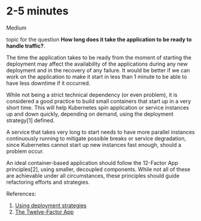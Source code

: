 # 2-5 minutes

<div class="risk-rounded-box medium">Medium</div>

topic for the question **How long does it take the application to be ready to handle traffic?**.

The time the application takes to be ready from the moment of starting the
deployment may affect the availability of the applications during any new
deployment and in the recovery of any failure. It would be better if we can
work on the application to make it start in less than 1 minute to be able to
have less downtime if it occurred.

While not being a strict technical dependency (or even problem), it is considered
a good practice to build small containers that start up in a very short time.
This will help Kubernetes spin application or service instances up and down
quickly, depending on demand, using the deployment strategy[1] defined.

A service that takes very long to start needs to have more parallel instances
continuously running to mitigate possible breaks or service degradation, since
Kubernetes cannot start up new instances fast enough, should a problem occur.

An ideal container-based application should follow the 12-Factor App principles[2], using smaller, decoupled components. While not all of these are achievable
under all circumstances, these principles should guide refactoring efforts
and strategies.

References:
1. [Using deployment strategies](https://docs.openshift.com/container-platform/4.8/applications/deployments/deployment-strategies.html)
2. [The Twelve-Factor App](https://12factor.net/)

